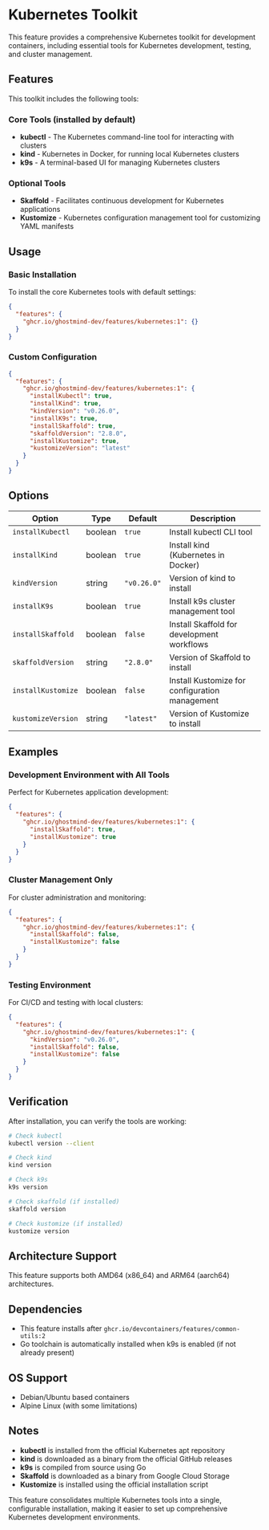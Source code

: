 # Kubernetes Toolkit

This feature provides a comprehensive Kubernetes toolkit for development containers, including essential tools for Kubernetes development, testing, and cluster management.

## Features

This toolkit includes the following tools:

### Core Tools (installed by default)

- **kubectl** - The Kubernetes command-line tool for interacting with clusters
- **kind** - Kubernetes in Docker, for running local Kubernetes clusters
- **k9s** - A terminal-based UI for managing Kubernetes clusters

### Optional Tools

- **Skaffold** - Facilitates continuous development for Kubernetes applications
- **Kustomize** - Kubernetes configuration management tool for customizing YAML manifests

## Usage

### Basic Installation

To install the core Kubernetes tools with default settings:

```json
{
  "features": {
    "ghcr.io/ghostmind-dev/features/kubernetes:1": {}
  }
}
```

### Custom Configuration

```json
{
  "features": {
    "ghcr.io/ghostmind-dev/features/kubernetes:1": {
      "installKubectl": true,
      "installKind": true,
      "kindVersion": "v0.26.0",
      "installK9s": true,
      "installSkaffold": true,
      "skaffoldVersion": "2.8.0",
      "installKustomize": true,
      "kustomizeVersion": "latest"
    }
  }
}
```

## Options

| Option             | Type    | Default     | Description                                    |
| ------------------ | ------- | ----------- | ---------------------------------------------- |
| `installKubectl`   | boolean | `true`      | Install kubectl CLI tool                       |
| `installKind`      | boolean | `true`      | Install kind (Kubernetes in Docker)            |
| `kindVersion`      | string  | `"v0.26.0"` | Version of kind to install                     |
| `installK9s`       | boolean | `true`      | Install k9s cluster management tool            |
| `installSkaffold`  | boolean | `false`     | Install Skaffold for development workflows     |
| `skaffoldVersion`  | string  | `"2.8.0"`   | Version of Skaffold to install                 |
| `installKustomize` | boolean | `false`     | Install Kustomize for configuration management |
| `kustomizeVersion` | string  | `"latest"`  | Version of Kustomize to install                |

## Examples

### Development Environment with All Tools

Perfect for Kubernetes application development:

```json
{
  "features": {
    "ghcr.io/ghostmind-dev/features/kubernetes:1": {
      "installSkaffold": true,
      "installKustomize": true
    }
  }
}
```

### Cluster Management Only

For cluster administration and monitoring:

```json
{
  "features": {
    "ghcr.io/ghostmind-dev/features/kubernetes:1": {
      "installSkaffold": false,
      "installKustomize": false
    }
  }
}
```

### Testing Environment

For CI/CD and testing with local clusters:

```json
{
  "features": {
    "ghcr.io/ghostmind-dev/features/kubernetes:1": {
      "kindVersion": "v0.26.0",
      "installSkaffold": false,
      "installKustomize": false
    }
  }
}
```

## Verification

After installation, you can verify the tools are working:

```bash
# Check kubectl
kubectl version --client

# Check kind
kind version

# Check k9s
k9s version

# Check skaffold (if installed)
skaffold version

# Check kustomize (if installed)
kustomize version
```

## Architecture Support

This feature supports both AMD64 (x86_64) and ARM64 (aarch64) architectures.

## Dependencies

- This feature installs after `ghcr.io/devcontainers/features/common-utils:2`
- Go toolchain is automatically installed when k9s is enabled (if not already present)

## OS Support

- Debian/Ubuntu based containers
- Alpine Linux (with some limitations)

## Notes

- **kubectl** is installed from the official Kubernetes apt repository
- **kind** is downloaded as a binary from the official GitHub releases
- **k9s** is compiled from source using Go
- **Skaffold** is downloaded as a binary from Google Cloud Storage
- **Kustomize** is installed using the official installation script

This feature consolidates multiple Kubernetes tools into a single, configurable installation, making it easier to set up comprehensive Kubernetes development environments.
